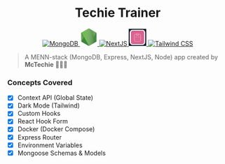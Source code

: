 <h1 align="center">
  Techie Trainer
</h1>
<p align="center">
  <a href="https://www.mongodb.com">
    <img alt="MongoDB" src="https://github.com/mongodb/mongo/raw/master/docs/leaf.svg" width="26" />
  </a>
  <a href="https://nodejs.org/en/">
    <img alt="NodeJS" src="https://raw.githubusercontent.com/github/explore/80688e429a7d4ef2fca1e82350fe8e3517d3494d/topics/nodejs/nodejs.png" width="40" />
  </a>
  <a href="https://nextjs.org/">
    <img alt="NextJS" src="https://camo.githubusercontent.com/92ec9eb7eeab7db4f5919e3205918918c42e6772562afb4112a2909c1aaaa875/68747470733a2f2f6173736574732e76657263656c2e636f6d2f696d6167652f75706c6f61642f76313630373535343338352f7265706f7369746f726965732f6e6578742d6a732f6e6578742d6c6f676f2e706e67" width="40" />
  </a>
  <a href="https://react-hook-form.com">
    <img alt="React Hook Form" src="./assets/react-hook-form.png" width="40" />
  </a>
  <a href="https://tailwindcss.com/">
    <img alt="Tailwind CSS" src="https://avatars.githubusercontent.com/u/67109815?s=200&v=4" width="45" />
  </a>
</p>

> A MENN-stack (MongoDB, Express, NextJS, Node) app created by **McTechie** 👨‍🎨✨

### Concepts Covered

- [x] Context API (Global State)
- [x] Dark Mode (Tailwind)
- [x] Custom Hooks
- [x] React Hook Form
- [x] Docker (Docker Compose)
- [x] Express Router
- [x] Environment Variables
- [x] Mongoose Schemas & Models
